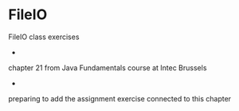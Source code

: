# FileIO
FileIO class exercises

*
chapter 21 from Java Fundamentals course at Intec Brussels 

*
preparing to add the assignment exercise connected to this chapter

